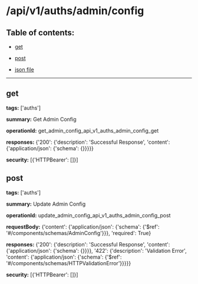 # /api/v1/auths/admin/config

## Table of contents:
- [get](#get)

- [post](#post)

- [json file](./_api_v1_auths_admin_config.json)

---
<a name="get"></a>
## get

**tags:** ['auths']

**summary:** Get Admin Config

**operationId:** get_admin_config_api_v1_auths_admin_config_get

**responses:** {'200': {'description': 'Successful Response', 'content': {'application/json': {'schema': {}}}}}

**security:** [{'HTTPBearer': []}]

<a name="post"></a>
## post

**tags:** ['auths']

**summary:** Update Admin Config

**operationId:** update_admin_config_api_v1_auths_admin_config_post

**requestBody:** {'content': {'application/json': {'schema': {'$ref': '#/components/schemas/AdminConfig'}}}, 'required': True}

**responses:** {'200': {'description': 'Successful Response', 'content': {'application/json': {'schema': {}}}}, '422': {'description': 'Validation Error', 'content': {'application/json': {'schema': {'$ref': '#/components/schemas/HTTPValidationError'}}}}}

**security:** [{'HTTPBearer': []}]

